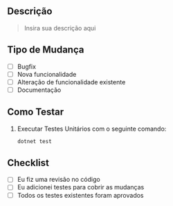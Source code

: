 ## Descrição

> Insira sua descrição aqui

## Tipo de Mudança
- [ ] Bugfix
- [ ] Nova funcionalidade
- [ ] Alteração de funcionalidade existente
- [ ] Documentação

## Como Testar
   
1. Executar Testes Unitários com o seguinte comando:
   ```bash
   dotnet test

## Checklist
- [ ] Eu fiz uma revisão no código
- [ ] Eu adicionei testes para cobrir as mudanças
- [ ] Todos os testes existentes foram aprovados
